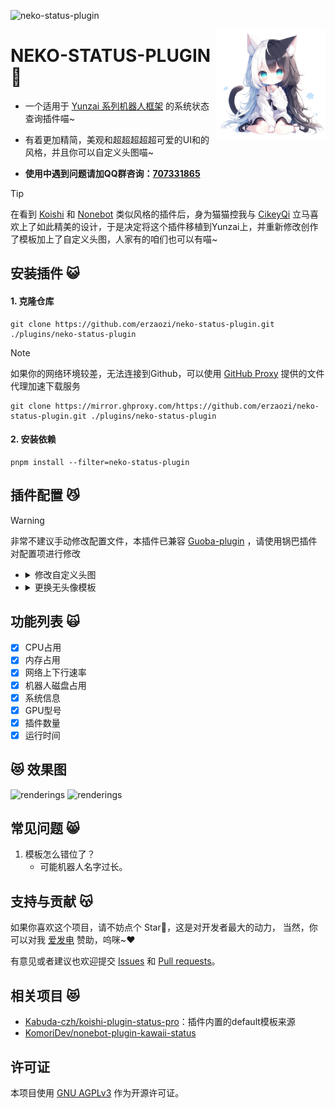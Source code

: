 ![neko-status-plugin](https://socialify.git.ci/erzaozi/neko-status-plugin/image?description=1&font=Raleway&forks=1&issues=1&language=1&name=1&owner=1&pattern=Circuit%20Board&pulls=1&stargazers=1&theme=Auto)

<img decoding="async" align=right src="resources/readme/girl.png" width="35%">

# NEKO-STATUS-PLUGIN 🍙

- 一个适用于 [Yunzai 系列机器人框架](https://github.com/yhArcadia/Yunzai-Bot-plugins-index) 的系统状态查询插件喵~

- 有着更加精简，美观和超超超超超可爱的UI和的风格，并且你可以自定义头图喵~

- **使用中遇到问题请加QQ群咨询：[707331865](https://qm.qq.com/q/TXTIS9KhO2)**

> [!TIP]
> 在看到 [Koishi](https://koishi.js.org/) 和 [Nonebot](https://nonebot.dev/) 类似风格的插件后，身为猫猫控我与 [CikeyQi](https://github.com/CikeyQi) 立马喜欢上了如此精美的设计，于是决定将这个插件移植到Yunzai上，并重新修改创作了模板加上了自定义头图，人家有的咱们也可以有喵~

## 安装插件 😺

#### 1. 克隆仓库

```
git clone https://github.com/erzaozi/neko-status-plugin.git ./plugins/neko-status-plugin
```

> [!NOTE]
> 如果你的网络环境较差，无法连接到Github，可以使用 [GitHub Proxy](https://mirror.ghproxy.com/) 提供的文件代理加速下载服务
> ```
> git clone https://mirror.ghproxy.com/https://github.com/erzaozi/neko-status-plugin.git ./plugins/neko-status-plugin
> ```

#### 2. 安装依赖

```
pnpm install --filter=neko-status-plugin
```

## 插件配置 😼

> [!WARNING]
> 非常不建议手动修改配置文件，本插件已兼容 [Guoba-plugin](https://github.com/guoba-yunzai/guoba-plugin) ，请使用锅巴插件对配置项进行修改

- <details> <summary>修改自定义头图</summary>

    可在锅巴中填入自己想要的图床地址，也可以是本地资源喵~

  </details>

- <details> <summary>更换无头像模板</summary>

    可在锅巴选择是否要显示头像的模板喵~

  </details>

## 功能列表 🙀

- [x] CPU占用
- [x] 内存占用
- [x] 网络上下行速率
- [x] 机器人磁盘占用
- [x] 系统信息
- [x] GPU型号
- [x] 插件数量
- [x] 运行时间

## 😻 效果图

<img src="https://github.com/erzaozi/neko-status-plugin/assets/61369914/6c99cbb7-16bf-4dcf-9f6b-9d99f5fac076" height="500" alt="renderings"/>
<img src="https://github.com/erzaozi/neko-status-plugin/assets/61369914/2b99c334-504c-4748-b079-21fd463eeb4c" height="500" alt="renderings"/>

## 常见问题 😸
1. 模板怎么错位了？
   + 可能机器人名字过长。

## 支持与贡献 😽

如果你喜欢这个项目，请不妨点个 Star🌟，这是对开发者最大的动力， 当然，你可以对我 [爱发电](https://afdian.net/a/sumoqi) 赞助，呜咪~❤️

有意见或者建议也欢迎提交 [Issues](https://github.com/erzaozi/neko-status-plugin/issues) 和 [Pull requests](https://github.com/erzaozi/neko-status-plugin/pulls)。

## 相关项目 😻
* [Kabuda-czh/koishi-plugin-status-pro](https://github.com/Kabuda-czh/koishi-plugin-status-pro)：插件内置的default模板来源
* [KomoriDev/nonebot-plugin-kawaii-status](https://github.com/KomoriDev/nonebot-plugin-kawaii-status)

## 许可证
本项目使用 [GNU AGPLv3](https://choosealicense.com/licenses/agpl-3.0/) 作为开源许可证。
